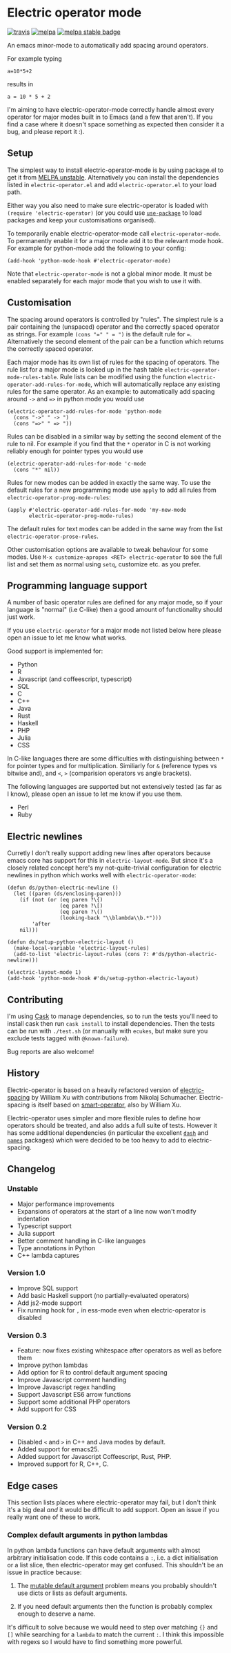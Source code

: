 # Electric operator mode

[![travis](https://travis-ci.org/davidshepherd7/electric-operator.svg?branch=master)](https://travis-ci.org/davidshepherd7/electric-operator) [![melpa](http://melpa.org/packages/electric-operator-badge.svg)](http://melpa.org/#/electric-operator) [![melpa stable badge][melpa-stable-badge]][melpa-stable-link]

[melpa-stable-link]: https://stable.melpa.org/#/electric-operator
[melpa-stable-badge]: https://stable.melpa.org/packages/electric-operator-badge.svg

An emacs minor-mode to automatically add spacing around operators.

For example typing

    a=10*5+2

results in

    a = 10 * 5 + 2

I'm aiming to have electric-operator-mode correctly handle almost every
operator for major modes built in to Emacs (and a few that aren't). If you find a
case where it doesn't space something as expected then consider it a bug, 
and please report it :).


## Setup

The simplest way to install electric-operator-mode is by using package.el
to get it from [MELPA unstable](http://melpa.org/#/getting-started).
Alternatively you can install the dependencies listed in
`electric-operator.el` and add `electric-operator.el` to your load path.

Either way you also need to make sure electric-operator is loaded with
`(require 'electric-operator)` (or you could use 
[`use-package`](https://github.com/jwiegley/use-package) to load packages
and keep your customisations organised).

To temporarily enable electric-operator-mode call `electric-operator-mode`.
To permanently enable it for a major mode add it to the relevant mode hook.
For example for python-mode add the following to your config:

    (add-hook 'python-mode-hook #'electric-operator-mode)

Note that `electric-operator-mode` is not a global minor mode. It must be
enabled separately for each major mode that you wish to use it with.


## Customisation

The spacing around operators is controlled by "rules". The simplest rule is
a pair containing the (unspaced) operator and the correctly spaced operator
as strings. For example `(cons "=" " = ")` is the default rule for `=`.
Alternatively the second element of the pair can be a function which
returns the correctly spaced operator.

Each major mode has its own list of rules for the spacing of operators. The
rule list for a major mode is looked up in the hash table
`electric-operator-mode-rules-table`. Rule lists can be modified using the
function `electric-operator-add-rules-for-mode`, which will automatically
replace any existing rules for the same operator. As an example: to
automatically add spacing around `->` and `=>` in python mode you would use

    (electric-operator-add-rules-for-mode 'python-mode
      (cons "->" " -> ")
      (cons "=>" " => "))

Rules can be disabled in a similar way by setting the second element of the
rule to nil. For example if you find that the `*` operator in C is not
working reliably enough for pointer types you would use

    (electric-operator-add-rules-for-mode 'c-mode
      (cons "*" nil))

Rules for new modes can be added in exactly the same way. To use the default
rules for a new programming mode use `apply` to add all rules from
`electric-operator-prog-mode-rules`:

    (apply #'electric-operator-add-rules-for-mode 'my-new-mode
           electric-operator-prog-mode-rules)

The default rules for text modes can be added in the same way from the list
`electric-operator-prose-rules`.


Other customisation options are available to tweak behaviour for some
modes. Use `M-x customize-apropos <RET> electric-operator` to see the full
list and set them as normal using `setq`, customize etc. as you prefer.

## Programming language support

A number of basic operator rules are defined for any major mode, so if your
language is "normal" (i.e C-like) then a good amount of functionality
should just work.

If you use `electric-operator` for a major mode not listed below here
please open an issue to let me know what works.

Good support is implemented for:

* Python
* R
* Javascript (and coffeescript, typescript)
* SQL
* C
* C++
* Java
* Rust
* Haskell
* PHP
* Julia
* CSS

In C-like languages there are some difficulties with distinguishing between `*`
for pointer types and for multiplication. Similiarly for `&` (reference types vs
bitwise and), and `<`, `>` (comparision operators vs angle brackets).


The following languages are supported but not extensively tested (as far as
I know), please open an issue to let me know if you use them.

* Perl
* Ruby

## Electric newlines

Curretly I don't really support adding new lines after operators because emacs
core has support for this in `electric-layout-mode`. But since it's a closely
related concept here's my not-quite-trivial configuration for electric newlines
in python which works well with `electric-operator-mode`:

    (defun ds/python-electric-newline ()
      (let ((paren (ds/enclosing-paren)))
        (if (not (or (eq paren ?\{)
                     (eq paren ?\[)
                     (eq paren ?\()
                     (looking-back "\\blambda\\b.*")))
            'after
        nil)))

    (defun ds/setup-python-electric-layout ()
      (make-local-variable 'electric-layout-rules)
      (add-to-list 'electric-layout-rules (cons ?: #'ds/python-electric-newline)))

    (electric-layout-mode 1)
    (add-hook 'python-mode-hook #'ds/setup-python-electric-layout)




## Contributing

I'm using [Cask](https://github.com/cask/cask.el) to manage dependencies, so to
run the tests you'll need to install cask then run `cask install` to install
dependencies. Then the tests can be run with `./test.sh` (or manually with
`ecukes`, but make sure you exclude tests tagged with `@known-failure`).

Bug reports are also welcome!


## History

Electric-operator is based on a heavily refactored version of
[electric-spacing](https://github.com/xwl/electric-spacing) by William Xu
with contributions from Nikolaj Schumacher. Electric-spacing is itself
based on [smart-operator](http://www.emacswiki.org/emacs/SmartOperator),
also by William Xu.

Electric-operator uses simpler and more flexible rules to define how
operators should be treated, and also adds a full suite of tests. However
it has some additional dependencies (in particular the excellent
[`dash`](https://github.com/magnars/dash.el) and
[`names`](https://github.com/Malabarba/names) packages) which were decided
to be too heavy to add to electric-spacing.


## Changelog

### Unstable

* Major performance improvements
* Expansions of operators at the start of a line now won't modify indentation
* Typescript support
* Julia support
* Better comment handling in C-like languages
* Type annotations in Python
* C++ lambda captures

### Version 1.0

* Improve SQL support
* Add basic Haskell support (no partially-evaluated operators)
* Add js2-mode support
* Fix running hook for `,` in ess-mode even when electric-operator is disabled

### Version 0.3

* Feature: now fixes existing whitespace after operators as well as before them
* Improve python lambdas
* Add option for R to control default argument spacing
* Improve Javascript comment handling
* Improve Javascript regex handling
* Support Javascript ES6 arrow functions
* Support some additional PHP operators
* Add support for CSS

### Version 0.2

* Disabled `<` and `>` in C++ and Java modes by default.
* Added support for emacs25.
* Added support for Javascript Coffeescript, Rust, PHP.
* Improved support for R, C++, C.


## Edge cases

This section lists places where electric-operator may fail, but I don't think
it's a big deal *and* it would be difficult to add support. Open an issue if you
really want one of these to work.

### Complex default arguments in python lambdas

In python lambda functions can have default arguments with almost arbitrary
initialisation code. If this code contains a `:`, i.e. a dict initialisation or
a list slice, then electric-operator may get confused. This shouldn't be an
issue in practice because:

1. The
  [mutable default argument](http://stackoverflow.com/questions/1132941/least-astonishment-in-python-the-mutable-default-argument)
  problem means you probably shouldn't use dicts or lists as default arguments.

2. If you need default arguments then the function is probably complex enough to
   deserve a name.

It's difficult to solve because we would need to step over matching `{}` and
`[]` while searching for a `lambda` to match the current `:`. I think this
impossible with regexs so I would have to find something more powerful.
